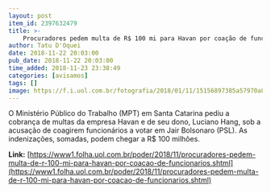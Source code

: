 ```yaml
---
layout: post
item_id: 2397632479
title: >-
    Procuradores pedem multa de R$ 100 mi para Havan por coação de funcionários
author: Tatu D'Oquei
date: 2018-11-22 20:03:00
pub_date: 2018-11-22 20:03:00
time_added: 2018-11-23 23:38:49
categories: [avisamos]
tags: []
image: https://f.i.uol.com.br/fotografia/2018/01/11/15156897385a57970a8e551_1515689738_3x2_rt.jpg
---
```


O Ministério Público do Trabalho (MPT) em Santa Catarina pediu a cobrança de multas da empresa Havan e de seu dono, Luciano Hang, sob a acusação de coagirem funcionários a votar em Jair Bolsonaro (PSL). As indenizações, somadas, podem chegar a R$ 100 milhões.

**Link:** [https://www1.folha.uol.com.br/poder/2018/11/procuradores-pedem-multa-de-r-100-mi-para-havan-por-coacao-de-funcionarios.shtml](https://www1.folha.uol.com.br/poder/2018/11/procuradores-pedem-multa-de-r-100-mi-para-havan-por-coacao-de-funcionarios.shtml)

